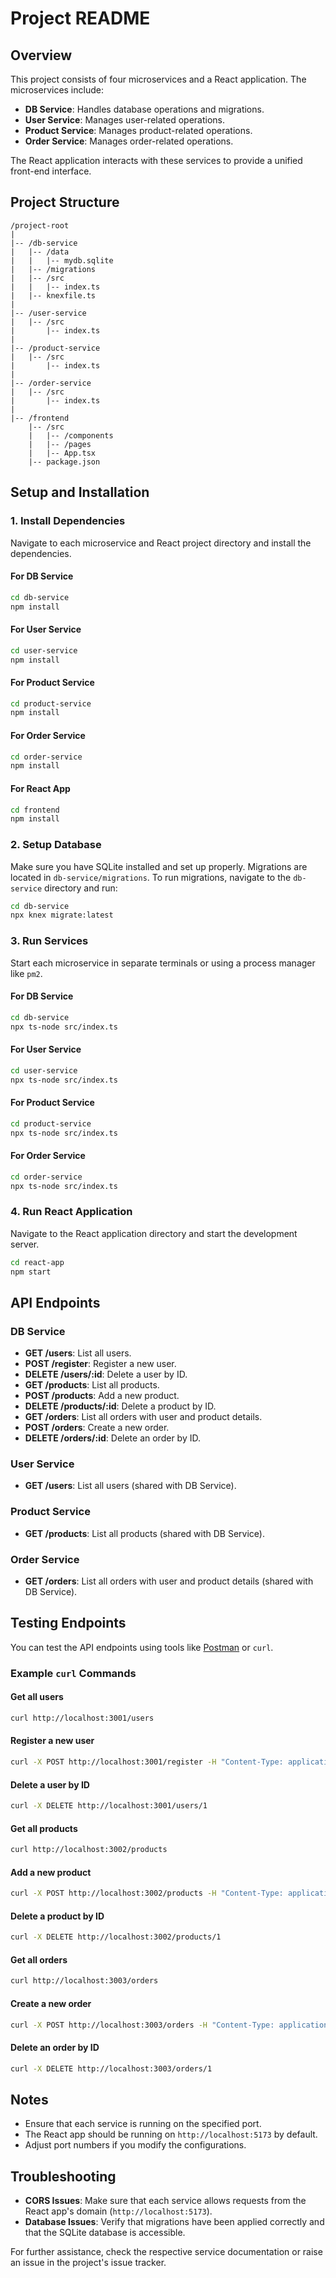 # Project README

## Overview

This project consists of four microservices and a React application. The microservices include:

- **DB Service**: Handles database operations and migrations.
- **User Service**: Manages user-related operations.
- **Product Service**: Manages product-related operations.
- **Order Service**: Manages order-related operations.

The React application interacts with these services to provide a unified front-end interface.

## Project Structure

```
/project-root
|
|-- /db-service
|   |-- /data
|   |   |-- mydb.sqlite
|   |-- /migrations
|   |-- /src
|   |   |-- index.ts
|   |-- knexfile.ts
|
|-- /user-service
|   |-- /src
|       |-- index.ts
|
|-- /product-service
|   |-- /src
|       |-- index.ts
|
|-- /order-service
|   |-- /src
|       |-- index.ts
|
|-- /frontend
    |-- /src
    |   |-- /components
    |   |-- /pages
    |   |-- App.tsx
    |-- package.json
```

## Setup and Installation

### 1. **Install Dependencies**

Navigate to each microservice and React project directory and install the dependencies.

#### For DB Service
```bash
cd db-service
npm install
```
#### For User Service
```bash
cd user-service
npm install
```
#### For Product Service
```bash
cd product-service
npm install
```
#### For Order Service
```bash
cd order-service
npm install
```
#### For React App
```bash
cd frontend
npm install
```

### 2. **Setup Database**

Make sure you have SQLite installed and set up properly. Migrations are located in `db-service/migrations`. To run migrations, navigate to the `db-service` directory and run:

```bash
cd db-service
npx knex migrate:latest
```

### 3. **Run Services**

Start each microservice in separate terminals or using a process manager like `pm2`.

#### For DB Service
```bash
cd db-service
npx ts-node src/index.ts
```
#### For User Service
```bash
cd user-service
npx ts-node src/index.ts
```
#### For Product Service
```bash
cd product-service
npx ts-node src/index.ts
```
#### For Order Service
```bash
cd order-service
npx ts-node src/index.ts
```

### 4. **Run React Application**

Navigate to the React application directory and start the development server.

```bash
cd react-app
npm start
```

## API Endpoints

### **DB Service**

- **GET /users**: List all users.
- **POST /register**: Register a new user.
- **DELETE /users/:id**: Delete a user by ID.
- **GET /products**: List all products.
- **POST /products**: Add a new product.
- **DELETE /products/:id**: Delete a product by ID.
- **GET /orders**: List all orders with user and product details.
- **POST /orders**: Create a new order.
- **DELETE /orders/:id**: Delete an order by ID.

### **User Service**

- **GET /users**: List all users (shared with DB Service).

### **Product Service**

- **GET /products**: List all products (shared with DB Service).

### **Order Service**

- **GET /orders**: List all orders with user and product details (shared with DB Service).

## Testing Endpoints

You can test the API endpoints using tools like [Postman](https://www.postman.com/) or `curl`. 

### Example `curl` Commands

#### Get all users
```bash
curl http://localhost:3001/users
```
#### Register a new user
```bash
curl -X POST http://localhost:3001/register -H "Content-Type: application/json" -d '{"name": "John Doe", "email": "john.doe@example.com", "password": "securepassword"}'
```
#### Delete a user by ID
```bash
curl -X DELETE http://localhost:3001/users/1
```
#### Get all products
```bash
curl http://localhost:3002/products
```
#### Add a new product
```bash
curl -X POST http://localhost:3002/products -H "Content-Type: application/json" -d '{"name": "Product A", "price": 19.99}'
```
#### Delete a product by ID
```bash
curl -X DELETE http://localhost:3002/products/1
```
#### Get all orders
```bash
curl http://localhost:3003/orders
```
#### Create a new order
```bash
curl -X POST http://localhost:3003/orders -H "Content-Type: application/json" -d '{"user_id": 1, "product_id": 1}'
```
#### Delete an order by ID
```bash
curl -X DELETE http://localhost:3003/orders/1
```

## Notes

- Ensure that each service is running on the specified port.
- The React app should be running on `http://localhost:5173` by default.
- Adjust port numbers if you modify the configurations.

## Troubleshooting

- **CORS Issues**: Make sure that each service allows requests from the React app's domain (`http://localhost:5173`).
- **Database Issues**: Verify that migrations have been applied correctly and that the SQLite database is accessible.

For further assistance, check the respective service documentation or raise an issue in the project's issue tracker.
